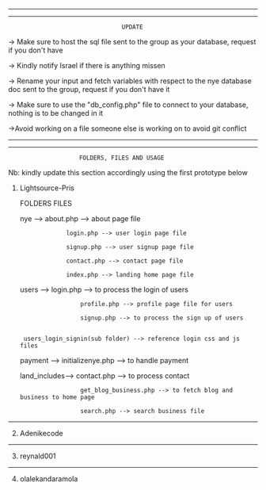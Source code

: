 -----------------------------------------------------------------------------------------------------------------------
-----------------------------------------------------------------------------------------------------------------------
									UPDATE
-> Make sure to host the sql file sent to the group as your database, request if you don't have

-> Kindly notify Israel if there is anything missen

-> Rename your input and fetch variables with respect to the nye database doc sent to the group, request if you don't have it

-> Make sure to use the "db_config.php" file to connect to your database, nothing is to be changed in it

->Avoid working on a file someone else is working on to avoid git conflict

-----------------------------------------------------------------------------------------------------------------------
-----------------------------------------------------------------------------------------------------------------------
						FOLDERS, FILES AND USAGE
Nb: kindly update this section accordingly using the first prototype below

1. Lightsource-Pris

	FOLDERS         		FILES
	
	
	nye -->				about.php --> about page file
	
					login.php --> user login page file
						
					signup.php --> user signup page file
						
					contact.php --> contact page file
						
					index.php --> landing home page file
					

	users -->			login.php --> to process the login of users
	
						profile.php --> profile page file for users
						
						signup.php --> to process the sign up of users
						

		users_login_signin(sub folder) --> reference login css and js files
		

	payment -->			initializenye.php --> to handle payment
	

	land_includes-->		contact.php --> to process contact
	
						get_blog_business.php --> to fetch blog and business to home page
						
						search.php --> search business file
						

-----------------------------------------------------------------------------------------------------------------------
2. Adenikecode

-----------------------------------------------------------------------------------------------------------------------
3. reynald001

-----------------------------------------------------------------------------------------------------------------------
4. olalekandaramola

